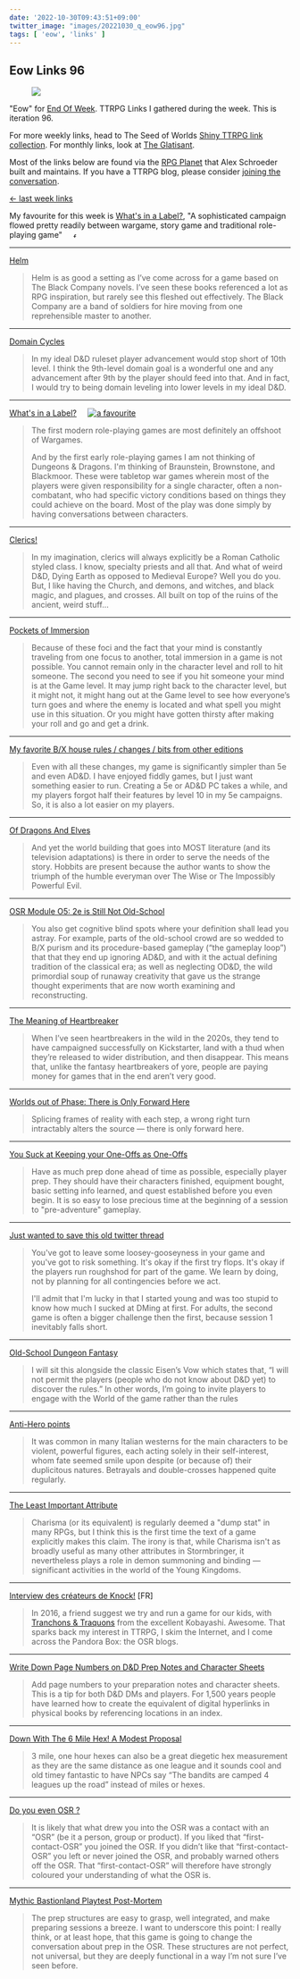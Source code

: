 ```yaml
---
date: '2022-10-30T09:43:51+09:00'
twitter_image: "images/20221030_q_eow96.jpg"
tags: [ 'eow', 'links' ]
---
```


## Eow Links 96

<figure class="right largest noborder">
<img src="images/20221030_eow96.jpg" loading="lazy" />
<figcaption>
</figcaption>
</figure>

"Eow" for [End Of Week](/#eow). TTRPG Links I gathered during the week. This is iteration 96.

For more weekly links, head to The Seed of Worlds [Shiny TTRPG link collection](https://seedofworlds.blogspot.com/search/label/weekly%20links). For monthly links, look at [The Glatisant](https://questingbeast.substack.com/).

Most of the links below are found via the [RPG Planet](https://campaignwiki.org/rpg/) that Alex Schroeder built and maintains. If you have a TTRPG blog, please consider [joining the conversation](https://campaignwiki.org/wiki/Planet/Please_join!).

[← last week links](20221023.html?t=Eow_Links_95)

My favourite for this week is [What's in a Label?](#favourite0), "A sophisticated campaign flowed pretty readily between wargame, story game and traditional role-playing game" <img style="height: 7pt; margin-left: 1rem; margin-top: 0.3rem;" title="favourites are thus crowned" src="images/crown.svg"></img>

<hr/>

[Helm](https://adventuresbuffo.blogspot.com/2022/10/helm-rpg-review.html?eow)

> Helm is as good a setting as I’ve come across for a game based on The Black Company novels. I’ve seen these books referenced a lot as RPG inspiration, but rarely see this fleshed out effectively. The Black Company are a band of soldiers for hire moving from one reprehensible master to another.

<hr/>

[Domain Cycles](https://icastlight.blogspot.com/2022/10/the-wheel-of-time-domain-cycles.html?eow)

> In my ideal D&D ruleset player advancement would stop short of 10th level. I think the 9th-level domain goal is a wonderful one and any advancement after 9th by the player should feed into that. And in fact, I would try to being domain leveling into lower levels in my ideal D&D.

<hr/>

[What's in a Label?](https://deathtrap-games.blogspot.com/2022/10/whats-in-label.html?eow) <a href="#content"><img id="favourite0" style="margin-left: 1rem;" title="a favourite" src="images/crown.svg"></img></a>

> The first modern role-playing games are most definitely an offshoot of Wargames.
>
> And by the first early role-playing games I am not thinking of Dungeons & Dragons. I'm thinking of Braunstein, Brownstone, and Blackmoor. These were tabletop war games wherein most of the players were given responsibility for a single character, often a non-combatant, who had specific victory conditions based on things they could achieve on the board. Most of the play was done simply by having conversations between characters.

<hr/>

[Clerics!](https://graphiteprime.blogspot.com/2022/10/clerics.html?eow)

> In my imagination, clerics will always explicitly be a Roman Catholic styled class. I know, specialty priests and all that. And what of weird D&D, Dying Earth as opposed to Medieval Europe? Well you do you. But, I like having the Church, and demons, and witches, and black magic, and plagues, and crosses. All built on top of the ruins of the ancient, weird stuff...

<hr/>

[Pockets of Immersion](https://gnomestew.com/pockets-of-immersion/?eow)

> Because of these foci and the fact that your mind is constantly traveling from one focus to another, total immersion in a game is not possible. You cannot remain only in the character level and roll to hit someone. The second you need to see if you hit someone your mind is at the Game level. It may jump right back to the character level, but it might not, it might hang out at the Game level to see how everyone’s turn goes and where the enemy is located and what spell you might use in this situation. Or you might have gotten thirsty after making your roll and go and get a drink.

<hr/>

[My favorite B/X house rules / changes / bits from other editions](https://methodsetmadness.blogspot.com/2022/10/my-favorite-bx-house-rules-changes-bits.html?eow)

> Even with all these changes, my game is significantly simpler than 5e and even AD&D. I have enjoyed fiddly games, but I just want something easier to run. Creating a 5e or AD&D PC takes a while, and my players forgot half their features by level 10 in my 5e campaigns. So, it is also a lot easier on my players.

<hr/>

[Of Dragons And Elves](https://bxblackrazor.blogspot.com/2022/10/of-dragons-and-elves.html?eow)

> And yet the world building that goes into MOST literature (and its television adaptations) is there in order to serve the needs of the story. Hobbits are present because the author wants to show the triumph of the humble everyman over The Wise or The Impossibly Powerful Evil.

<hr/>

[OSR Module O5: 2e is Still Not Old-School](https://beyondfomalhaut.blogspot.com/2022/10/blog-osr-module-o5-2e-is-still-not-old.html?eow)

> You also get cognitive blind spots where your definition shall lead you astray. For example, parts of the old-school crowd are so wedded to B/X purism and its procedure-based gameplay (“the gameplay loop”) that that they end up ignoring AD&D, and with it the actual defining tradition of the classical era; as well as neglecting OD&D, the wild primordial soup of runaway creativity that gave us the strange thought experiments that are now worth examining and reconstructing.

<hr/>

[The Meaning of Heartbreaker](https://cannibalhalflinggaming.com/2022/10/26/the-meaning-of-heartbreaker/?eow)

> When I’ve seen heartbreakers in the wild in the 2020s, they tend to have campaigned successfully on Kickstarter, land with a thud when they’re released to wider distribution, and then disappear. This means that, unlike the fantasy heartbreakers of yore, people are paying money for games that in the end aren’t very good.

<hr/>

[Worlds out of Phase: There is Only Forward Here](https://weirdwonderfulworlds.blogspot.com/2022/10/worlds-out-of-phase-there-is-only.html?eow)

> Splicing frames of reality with each step, a wrong right turn intractably alters the source — there is only forward here.

<hr/>

[You Suck at Keeping your One-Offs as One-Offs](https://knightattheopera.blogspot.com/2022/10/you-suck-at-keeping-your-one-offs-as.html?eow)

> Have as much prep done ahead of time as possible, especially player prep. They should have their characters finished, equipment bought, basic setting info learned, and quest established before you even begin. It is so easy to lose precious time at the beginning of a session to "pre-adventure" gameplay.

<hr/>

[Just wanted to save this old twitter thread](https://jrients.blogspot.com/2022/10/just-wanted-to-save-this-old-twitter.html?eow)

> You've got to leave some loosey-gooseyness in your game and you've got to risk something. It's okay if the first try flops. It's okay if the players run roughshod for part of the game. We learn by doing, not by planning for all contingencies before we act.
>
> I'll admit that I'm lucky in that I started young and was too stupid to know how much I sucked at DMing at first. For adults, the second game is often a bigger challenge then the first, because session 1 inevitably falls short.

<hr/>

[Old-School Dungeon Fantasy](https://roleplayrescue.com/2022/10/24/old-school-dungeon-fantasy/?eow)

> I will sit this alongside the classic Eisen’s Vow which states that, “I will not permit the players (people who do not know about D&D yet) to discover the rules.” In other words, I’m going to invite players to engage with the World of the game rather than the rules

<hr/>

[Anti-Hero points](https://polyhedralnonsense.com/2022/10/24/anti-hero-points-a-mechanic-for-spaghetti-western-games/?eow)

> It was common in many Italian westerns for the main characters to be violent, powerful figures, each acting solely in their self-interest, whom fate seemed smile upon despite (or because of) their duplicitous natures. Betrayals and double-crosses happened quite regularly.

<hr/>

[The Least Important Attribute](https://grognardia.blogspot.com/2022/10/the-least-important-attribute.html?eow)

> Charisma (or its equivalent) is regularly deemed a "dump stat" in many RPGs, but I think this is the first time the text of a game explicitly makes this claim. The irony is that, while Charisma isn't as broadly useful as many other attributes in Stormbringer, it nevertheless plays a role in demon summoning and binding — significant activities in the world of the Young Kingdoms.

<hr/>

[Interview des créateurs de Knock!](https://www.cestpasdujdr.fr/creer-un-recueil-de-jdr-interview-des-createurs-de-knock/?eow) [FR]

> In 2016, a friend suggest we try and run a game for our kids, with [Tranchons &amp; Traquons](https://www.legrog.org/jeux/tranchons-traquons) from the excellent Kobayashi. Awesome. That sparks back my interest in TTRPG, I skim the Internet, and I come across the Pandora Box: the OSR blogs.

<hr/>

[Write Down Page Numbers on D&D Prep Notes and Character Sheets](https://slyflourish.com/page_numbers.html?eow)

> Add page numbers to your preparation notes and character sheets. This is a tip for both D&D DMs and players. For 1,500 years people have learned how to create the equivalent of digital hyperlinks in physical books by referencing locations in an index.

<hr/>

[Down With The 6 Mile Hex! A Modest Proposal](https://silverarmpress.com/down-with-the-6-mile-hex-a-modest-proposal/?eow)

> 3 mile, one hour hexes can also be a great diegetic hex measurement as they are the same distance as one league and it sounds cool and old timey fantastic to have NPCs say “The bandits are camped 4 leagues up the road” instead of miles or hexes.

<hr/>

[Do you even OSR ?](https://goblinshenchman.wordpress.com/2022/10/23/do-you-even-osr-response-to-oct-osr/?eow)

>  It is likely that what drew you into the OSR was a contact with an “OSR” (be it a person, group or product). If you liked that “first-contact-OSR” you joined the OSR. If you didn’t like that “first-contact-OSR” you left or never joined the OSR, and probably warned others off the OSR. That “first-contact-OSR” will therefore have strongly coloured your understanding of what the OSR is.

<hr/>

[Mythic Bastionland Playtest Post-Mortem](https://todistantlands.github.io/2022/10/29/mb-playtest-notes.html?eow)

> The prep structures are easy to grasp, well integrated, and make preparing sessions a breeze. I want to underscore this point: I really think, or at least hope, that this game is going to change the conversation about prep in the OSR. These structures are not perfect, not universal, but they are deeply functional in a way I’m not sure I’ve seen before.


<!-- 21 7 -->

